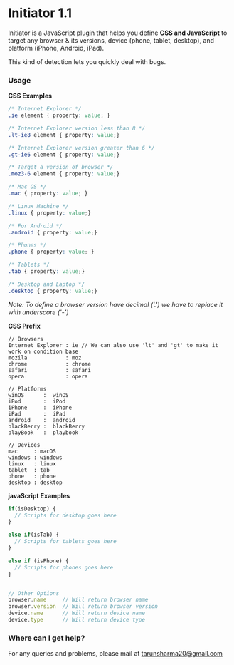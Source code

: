 # Initiator 1.1

Initiator is a JavaScript plugin that helps you define **CSS and JavaScript** to target any browser & its versions, device (phone, tablet, desktop), and platform (iPhone, Android, iPad).

This kind of detection lets you quickly deal with bugs. 


### Usage

**CSS Examples**

```css
/* Internet Explorer */
.ie element { property: value; }

/* Internet Explorer version less than 8 */
.lt-ie8 element { property: value;}

/* Internet Explorer version greater than 6 */
.gt-ie6 element { property: value;}

/* Target a version of browser */
.moz3-6 element { property: value;}

/* Mac OS */
.mac { property: value; }

/* Linux Machine */
.linux { property: value;}

/* For Android */
.android { property: value;}

/* Phones */
.phone { property: value; }

/* Tablets */
.tab { property: value;}

/* Desktop and Laptop */
.desktop { property: value;}
```

*Note: To define a browser version have decimal ('.') we have to replace it with underscore ('-')*


**CSS Prefix**

```
// Browsers
Internet Explorer : ie // We can also use 'lt' and 'gt' to make it work on condition base
mozila            : moz
chrome            : chrome
safari            : safari
opera             : opera

// Platforms
winOS      :  winOS
iPod       :  iPod
iPhone     :  iPhone
iPad       :  iPad
android    :  android
blackBerry :  blackBerry
playBook   :  playbook

// Devices
mac     : macOS
windows : windows
linux   : linux
tablet  : tab
phone   : phone
desktop : desktop
```


**javaScript Examples**

```javascript
if(isDesktop) {
  // Scripts for desktop goes here
}

else if(isTab) {
  // Scripts for tablets goes here
}

else if (isPhone) {
  // Scripts for phones goes here
}


// Other Options
browser.name     // Will return browser name
browser.version  // Will return browser version
device.name      // Will return device name
device.type      // Will return device type
```


### Where can I get help?

For any queries and problems, please mail at tarunsharma20@gmail.com